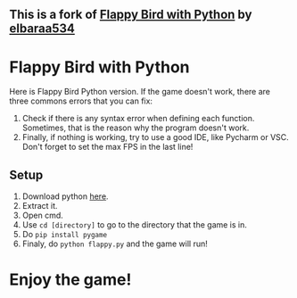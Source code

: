 ## This is a fork of [Flappy Bird with Python](https://github.com/elbaraa534/FlappyBirdPython) by [elbaraa534](https://github.com/elbaraa534) 

# Flappy Bird with Python

Here is Flappy Bird Python version. If the game doesn't work, there are three commons errors that you can fix:

1. Check if there is any syntax error when defining each function. Sometimes, that is the reason why the program doesn't work.
2. Finally, if nothing is working, try to use a good IDE, like Pycharm or VSC.
Don't forget to set the max FPS in the last line!

## Setup

1. Download python [here](https://www.python.org/downloads/).
3. Extract it.
4. Open cmd.
5. Use `cd [directory]` to go to the directory that the game is in.
6. Do `pip install pygame`
7. Finaly, do `python flappy.py` and the game will run!

# Enjoy the game!